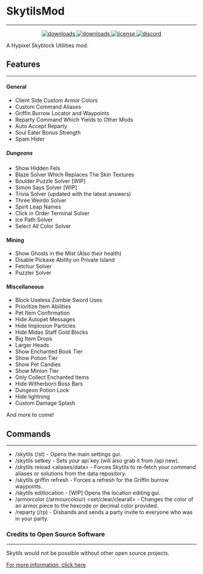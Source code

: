 # SkytilsMod
***
<p align="center">
  <a href="https://github.com/Skytils/SkytilsMod/releases" target="_blank">
    <img alt="downloads" src="https://img.shields.io/github/v/release/Skytils/SkytilsMod?color=4166f5&style=flat-square" />
  </a>
  <a href="https://github.com/Skytils/SkytilsMod/releases" target="_blank">
    <img alt="downloads" src="https://img.shields.io/github/downloads/Skytils/SkytilsMod/total?color=4166f5&style=flat-square" />
  </a>
  <a href="https://github.com/Skytils/SkytilsMod/blob/main/LICENSE" target="_blank">
    <img alt="license" src="https://img.shields.io/github/license/Skytils/SkytilsMod?color=4166f5&style=flat-square" />
  </a>
  <a href="https://discord.gg/K2wJsBRUqR" target="_blank">
    <img alt="discord" src="https://img.shields.io/discord/807302538558308352?color=4166f5&label=discord&style=flat-square" />
  </a>
</p>
A Hypixel Skyblock Utilities mod.


## Features
***
#### General
 - Client Side Custom Armor Colors
 - Custom Command Aliases
 - Griffin Burrow Locator and Waypoints
 - Reparty Command Which Yields to Other Mods
 - Auto Accept Reparty
 - Soul Eater Bonus Strength
 - Spam Hider
##### Dungeons
 - Show Hidden Fels
 - Blaze Solver Which Replaces The Skin Textures
 - Boulder Puzzle Solver [WIP]
 - Simon Says Solver [WIP]
 - Trivia Solver (updated with the latest answers)
 - Three Weirdo Solver
 - Spirit Leap Names
 - Click in Order Terminal Solver
 - Ice Path Solver
 - Select All Color Solver
#### Mining 
 - Show Ghosts in the Mist (Also their health)
 - Disable Pickaxe Ability on Private Island
 - Fetchur Solver
 - Puzzler Solver
#### Miscellaneous
 - Block Useless Zombie Sword Uses
 - Prioritize Item Abilities
 - Pet Item Confirmation
 - Hide Autopet Messages
 - Hide Implosion Particles
 - Hide Midas Staff Gold Blocks
 - Big Item Drops
 - Larger Heads
 - Show Enchanted Book Tier
 - Show Potion Tier
 - Show Pet Candies
 - Show Minion Tier
 - Only Collect Enchanted Items
 - Hide Witherborn Boss Bars
 - Dungeon Potion Lock
 - Hide lightning
 - Custom Damage Splash

And more to come!

## Commands
***
- /skytils (/st) - Opens the main settings gui.
- /skytils setkey <apikey> - Sets your api key (will also grab it from /api new).
- /skytils reload <aliases/data> - Forces Skytils to re-fetch your command aliases or solutions from the data repository.
- /skytils griffin refresh - Forces a refresh for the Griffin burrow waypoints.
- /skytils editlocation - [WIP] Opens the location editing gui.
- /armorcolor (/armourcolour) <set/clear/clearall> - Changes the color of an armor piece to the hexcode or decimal color provided.
- /reparty (/rp) - Disbands and sends a party invite to everyone who was in your party.


### Credits to Open Source Software
***
Skytils would not be possible without other open source projects.

[For more information, click here](https://github.com/Skytils/SkytilsMod/blob/main/OPEN_SOURCE_SOFTWARE.md)
